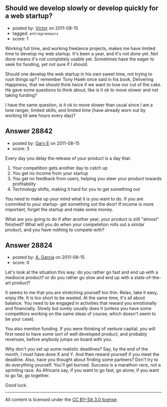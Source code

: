 ## Should we develop slowly or develop quickly for a web startup?

- posted by: [Victor](https://stackexchange.com/users/-1/8429-victor) on 2011-08-15
- tagged: `entrepreneurs`
- score: 1

Working full time, and working freelance projects, makes me have limited time to develop my web startup. It's been a year, and it's not done yet. Not done means it's not completely usable yet. Sometimes have the eager to seek for funding, yet not sure if I should.

Should one develop the web startup in his own sweet time, not trying to rush things up? I remember Tony Hsieh once said in his book, Delivering Happiness, that we should think twice if we want to lose our cut of the cake. He gave some questions to think about, like is it ok to move slower and not taking funding?

I have the same question, is it ok to move slower than usual since I am a lone ranger, limited skills, and limited time (have already worn out by working till wee hours every day)?


## Answer 28842

- posted by: [Gary E](https://stackexchange.com/users/-1/2587-gary-e) on 2011-08-15
- score: 3

Every day you delay the release of your product is a day that:

 1. Your competition gets another day to catch up
 2. You get no income from your startup
 3. You get no feedback from users, helping you steer your product towards profitability
 4. Technology shifts, making it hard for you to get something out

You need to make up your mind what it is you want to do. If you are commited to your startup- get something out the door! If income is more important, forget the startup and make some money.

What are you going to do if after another year, your product is still "almost" finished? What will you do when your competetion rolls out a similar product, and you have nothing to compete with?



## Answer 28824

- posted by: [A. Garcia](https://stackexchange.com/users/-1/1659-a-garcia) on 2011-08-15
- score: 0

Let's look at the situation this way: do you rather go fast and end up with a mediocre product? or do you rather go slow and end up with a state-of-the-art product? 

It seems to me that you are stretching yourself too thin. Relax, take it easy, enjoy life. It is too short to be wasted. At the same time, it's all about balance. You need to be engaged in activities that reward you emotionally and financially. Slowly but surely usually does it (unless you have some competitors working on the same ideas of course, which doesn't seem to be your case).

You also mention funding. If you were thinking of venture capital, you will first need to have some sort of well developed product, and probably revenues, before anybody jumps on board with you. 

Why don't you set up some realistic deadlines? Say, by the end of the month, I must have done X and Y. And then reward yourself if you meet the deadline. Also, have you thought about finding some partners? Don't try to do everything yourself. You'll get burned. Success is a marathon race, not a sprinting race. As Africans say, if you want to go fast, go alone; if you want to go far, go together. 

Good luck.







---

All content is licensed under the [CC BY-SA 3.0 license](https://creativecommons.org/licenses/by-sa/3.0/).
